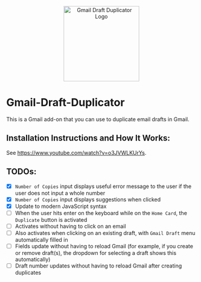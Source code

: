 <p align="center">
  <img src="https://github.com/JessHua159/Gmail-Draft-Duplicator/blob/master/Logo.png" alt="Gmail Draft Duplicator Logo" width="200" height="200">
</p>

# Gmail-Draft-Duplicator
This is a Gmail add-on that you can use to duplicate email drafts in Gmail.

## Installation Instructions and How It Works:
See https://www.youtube.com/watch?v=o3JVWLKUrYs.

## TODOs:
- [X] `Number of Copies` input displays useful error message to the user if the user does not input a whole number
- [X] `Number of Copies` input displays suggestions when clicked 
- [X] Update to modern JavaScript syntax
- [ ] When the user hits enter on the keyboard while on the `Home Card`, the `Duplicate` button is activated
- [ ] Activates without having to click on an email
- [ ] Also activates when clicking on an existing draft, with `Gmail Draft` menu automatically filled in
- [ ] Fields update without having to reload Gmail (for example, if you create or remove draft(s), the dropdown for selecting a draft shows this automatically)
- [ ] Draft number updates without having to reload Gmail after creating duplicates
